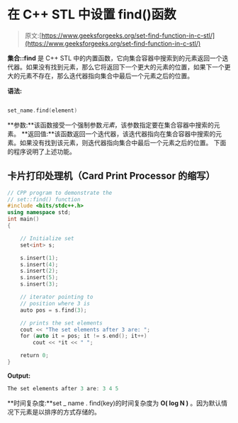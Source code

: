 # 在 C++ STL 中设置 find()函数

> 原文:[https://www.geeksforgeeks.org/set-find-function-in-c-stl/](https://www.geeksforgeeks.org/set-find-function-in-c-stl/)

**集合::find** 是 C++ STL 中的内置函数，它向集合容器中搜索到的元素返回一个迭代器。如果没有找到元素，那么它将返回下一个更大的元素的位置，如果下一个更大的元素不存在，那么迭代器指向集合中最后一个元素之后的位置。

**语法:**

```cpp

set_name.find(element) 
```

**参数:**该函数接受一个强制参数*元素*，该参数指定要在集合容器中搜索的元素。
**返回值:**该函数返回一个迭代器，该迭代器指向在集合容器中搜索的元素。如果没有找到该元素，则迭代器指向集合中最后一个元素之后的位置。
下面的程序说明了上述功能。

## 卡片打印处理机（Card Print Processor 的缩写）

```cpp
// CPP program to demonstrate the
// set::find() function
#include <bits/stdc++.h>
using namespace std;
int main()
{

    // Initialize set
    set<int> s;

    s.insert(1);
    s.insert(4);
    s.insert(2);
    s.insert(5);
    s.insert(3);

    // iterator pointing to
    // position where 3 is
    auto pos = s.find(3);

    // prints the set elements
    cout << "The set elements after 3 are: ";
    for (auto it = pos; it != s.end(); it++)
        cout << *it << " ";

    return 0;
}
```

**Output:** 

```cpp
The set elements after 3 are: 3 4 5
```

**时间复杂度:**set _ name . find(key)的时间复杂度为 **O( log N )** 。因为默认情况下元素是以排序的方式存储的。